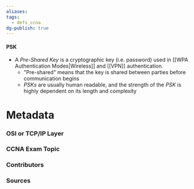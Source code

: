 ```yaml
---
aliases: 
tags:
  - defs_ccna
dg-publish: true
---
```

#### PSK
- A *Pre-Shared Key* is a cryptographic key (i.e. password) used in [[WPA Authentication Modes|Wireless]] and [[VPN]] authentication.
	- "Pre-shared" means that the key is shared between parties before communication begins
	- *PSKs* are usually human readable, and the strength of the *PSK* is highly dependent on its length and complexity






# Metadata
### OSI or TCP/IP Layer

### CCNA Exam Topic

### Contributors

### Sources
